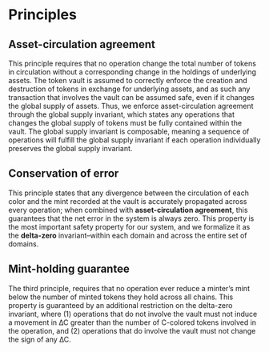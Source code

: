 # Principles

## **Asset-circulation agreement**&#x20;

This principle requires that no operation change the total number of tokens in circulation without a corresponding change in the holdings of underlying assets. The token vault is assumed to correctly enforce the creation and destruction of tokens in exchange for underlying assets, and as such any transaction that involves the vault can be assumed safe, even if it changes the global supply of assets. Thus, we enforce asset-circulation agreement through the global supply invariant, which states any operations that changes the global supply of tokens must be fully contained within the vault. The global supply invariant is composable, meaning a sequence of operations will fulfill the global supply invariant if each operation individually preserves the global supply invariant.

## Conservation of error&#x20;

This principle states that any divergence between the circulation of each color and the mint recorded at the vault is accurately propagated across every operation; when combined with **asset-circulation agreement**, this guarantees that the net error in the system is always zero. This property is the most important safety property for our system, and we formalize it as the **delta-zero** invariant–within each domain and across the entire set of domains.

## Mint-holding guarantee

The third principle, requires that no operation ever reduce a minter’s mint below the number of minted tokens they hold across all chains. This property is guaranteed by an additional restriction on the delta-zero invariant, where (1) operations that do not involve the vault must not induce a movement in ∆C greater than the number of C-colored tokens involved in the operation, and (2) operations that do involve the vault must not change the sign of any ∆C.&#x20;
